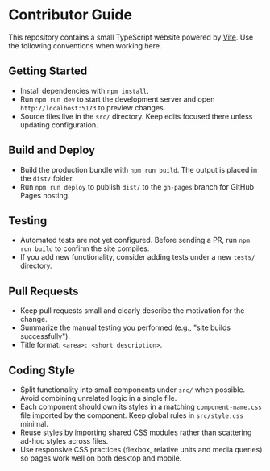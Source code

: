 # Contributor Guide

This repository contains a small TypeScript website powered by [Vite](https://vitejs.dev/). Use the following conventions when working here.

## Getting Started
- Install dependencies with `npm install`.
- Run `npm run dev` to start the development server and open `http://localhost:5173` to preview changes.
- Source files live in the `src/` directory. Keep edits focused there unless updating configuration.

## Build and Deploy
- Build the production bundle with `npm run build`. The output is placed in the `dist/` folder.
- Run `npm run deploy` to publish `dist/` to the `gh-pages` branch for GitHub Pages hosting.

## Testing
- Automated tests are not yet configured. Before sending a PR, run `npm run build` to confirm the site compiles.
- If you add new functionality, consider adding tests under a new `tests/` directory.

## Pull Requests
- Keep pull requests small and clearly describe the motivation for the change.
- Summarize the manual testing you performed (e.g., "site builds successfully").
- Title format: `<area>: <short description>`.

## Coding Style
- Split functionality into small components under `src/` when possible. Avoid
  combining unrelated logic in a single file.
- Each component should own its styles in a matching `component-name.css` file
  imported by the component. Keep global rules in `src/style.css` minimal.
- Reuse styles by importing shared CSS modules rather than scattering ad-hoc
  styles across files.
- Use responsive CSS practices (flexbox, relative units and media queries) so
  pages work well on both desktop and mobile.
